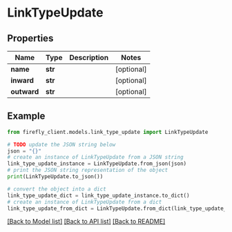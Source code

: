 # LinkTypeUpdate


## Properties

Name | Type | Description | Notes
------------ | ------------- | ------------- | -------------
**name** | **str** |  | [optional] 
**inward** | **str** |  | [optional] 
**outward** | **str** |  | [optional] 

## Example

```python
from firefly_client.models.link_type_update import LinkTypeUpdate

# TODO update the JSON string below
json = "{}"
# create an instance of LinkTypeUpdate from a JSON string
link_type_update_instance = LinkTypeUpdate.from_json(json)
# print the JSON string representation of the object
print(LinkTypeUpdate.to_json())

# convert the object into a dict
link_type_update_dict = link_type_update_instance.to_dict()
# create an instance of LinkTypeUpdate from a dict
link_type_update_from_dict = LinkTypeUpdate.from_dict(link_type_update_dict)
```
[[Back to Model list]](../README.md#documentation-for-models) [[Back to API list]](../README.md#documentation-for-api-endpoints) [[Back to README]](../README.md)


